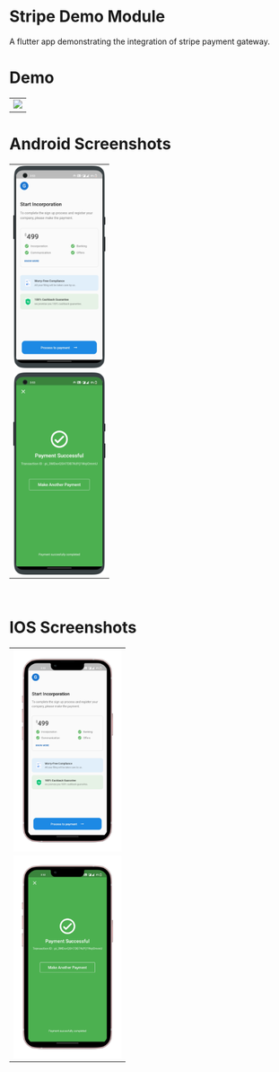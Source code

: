 # Stripe Demo Module

A flutter app demonstrating the integration of stripe payment gateway.


# Demo
  <table>
  <tr>
  <td><img src="https://github.com/MarvelApps-Flutter/stripe_payment/blob/master/working_demo/stripe.gif" height="480px"></td>
    </tr>
  </table>

# Android Screenshots

<table>
  <tr>
    <td><img src="https://github.com/MarvelApps-Flutter/stripe_payment/blob/master/screenshots/android/android1.png" height="360px"></td></tr>
    <tr>
    <td><img src="https://github.com/MarvelApps-Flutter/stripe_payment/blob/master/screenshots/android/android2.png" height="360px"></td></tr>
    <tr>
 </table>
 
 


</br>

# IOS Screenshots

<table>
  <tr>
    <td><img src="https://github.com/MarvelApps-Flutter/stripe_payment/blob/master/screenshots/ios/ios1.png" height="360px"></td></tr>
    <tr>
    <td><img src="https://github.com/MarvelApps-Flutter/stripe_payment/blob/master/screenshots/ios/ios2.png" height="360px"></td></tr>
    <tr>
 </table>
 




